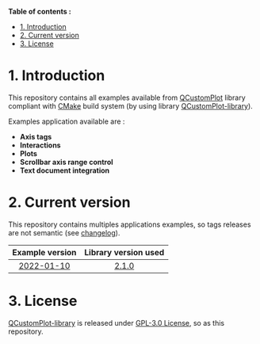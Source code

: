 **Table of contents :**
- [1. Introduction](#1-introduction)
- [2. Current version](#2-current-version)
- [3. License](#3-license)

# 1. Introduction

This repository contains all examples available from [QCustomPlot][qcp-main] library compliant with [CMake][cmake] build system (by using library [QCustomPlot-library][repo-qcp-library]).  

Examples application available are :
- **Axis tags**
- **Interactions**
- **Plots**
- **Scrollbar axis range control**
- **Text document integration**

# 2. Current version

This repository contains multiples applications examples, so tags releases are not semantic (see [changelog][changelog]).

| Example version | Library version used |
| :-: | :-: |
| [2022-01-10][tag-2022-01-10] | [2.1.0][lib-tag-2.1.0] |

# 3. License

[QCustomPlot-library][repo-qcp-library] is released under [GPL-3.0 License][license], so as this repository.

<!-- Links to QCustomPlot website -->
[qcp-main]: https://www.qcustomplot.com/index.php/introduction

<!-- Links to useful ressources -->
[cmake]: https://cmake.org/

<!-- Links to external repositories -->
[repo-qcp-library]: https://github.com/leger50/QCustomPlot-library
[lib-tag-2.1.0]: https://github.com/leger50/QCustomPlot-library/releases/tag/2.1.0

<!-- Links to this repository -->
[changelog]: https://github.com/leger50/QCustomPlot-examples/blob/dev/CHANGELOG.md
[license]: https://github.com/leger50/QCustomPlot-examples/blob/master/LICENSE.md

[tag-2022-01-10]: https://github.com/leger50/QCustomPlot-library/releases/tag/2022_01_10

